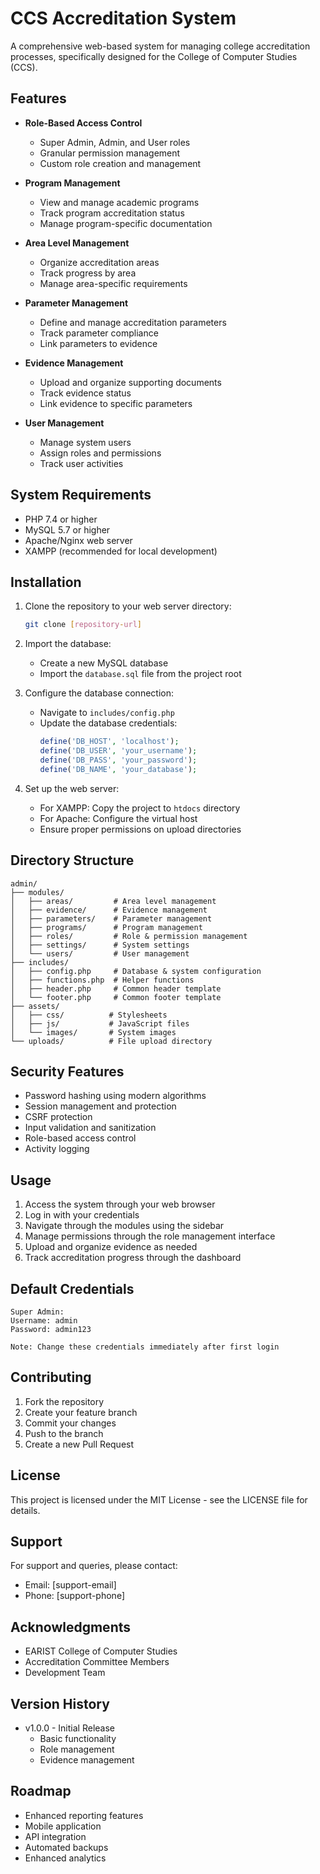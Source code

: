 # CCS Accreditation System

A comprehensive web-based system for managing college accreditation processes, specifically designed for the College of Computer Studies (CCS).

## Features

- **Role-Based Access Control**
  - Super Admin, Admin, and User roles
  - Granular permission management
  - Custom role creation and management

- **Program Management**
  - View and manage academic programs
  - Track program accreditation status
  - Manage program-specific documentation

- **Area Level Management**
  - Organize accreditation areas
  - Track progress by area
  - Manage area-specific requirements

- **Parameter Management**
  - Define and manage accreditation parameters
  - Track parameter compliance
  - Link parameters to evidence

- **Evidence Management**
  - Upload and organize supporting documents
  - Track evidence status
  - Link evidence to specific parameters

- **User Management**
  - Manage system users
  - Assign roles and permissions
  - Track user activities

## System Requirements

- PHP 7.4 or higher
- MySQL 5.7 or higher
- Apache/Nginx web server
- XAMPP (recommended for local development)

## Installation

1. Clone the repository to your web server directory:
   ```bash
   git clone [repository-url]
   ```

2. Import the database:
   - Create a new MySQL database
   - Import the `database.sql` file from the project root

3. Configure the database connection:
   - Navigate to `includes/config.php`
   - Update the database credentials:
     ```php
     define('DB_HOST', 'localhost');
     define('DB_USER', 'your_username');
     define('DB_PASS', 'your_password');
     define('DB_NAME', 'your_database');
     ```

4. Set up the web server:
   - For XAMPP: Copy the project to `htdocs` directory
   - For Apache: Configure the virtual host
   - Ensure proper permissions on upload directories

## Directory Structure

```
admin/
├── modules/
│   ├── areas/         # Area level management
│   ├── evidence/      # Evidence management
│   ├── parameters/    # Parameter management
│   ├── programs/      # Program management
│   ├── roles/         # Role & permission management
│   ├── settings/      # System settings
│   └── users/         # User management
├── includes/
│   ├── config.php     # Database & system configuration
│   ├── functions.php  # Helper functions
│   ├── header.php     # Common header template
│   └── footer.php     # Common footer template
├── assets/
│   ├── css/          # Stylesheets
│   ├── js/           # JavaScript files
│   └── images/       # System images
└── uploads/          # File upload directory
```

## Security Features

- Password hashing using modern algorithms
- Session management and protection
- CSRF protection
- Input validation and sanitization
- Role-based access control
- Activity logging

## Usage

1. Access the system through your web browser
2. Log in with your credentials
3. Navigate through the modules using the sidebar
4. Manage permissions through the role management interface
5. Upload and organize evidence as needed
6. Track accreditation progress through the dashboard

## Default Credentials

```
Super Admin:
Username: admin
Password: admin123

Note: Change these credentials immediately after first login
```

## Contributing

1. Fork the repository
2. Create your feature branch
3. Commit your changes
4. Push to the branch
5. Create a new Pull Request

## License

This project is licensed under the MIT License - see the LICENSE file for details.

## Support

For support and queries, please contact:
- Email: [support-email]
- Phone: [support-phone]

## Acknowledgments

- EARIST College of Computer Studies
- Accreditation Committee Members
- Development Team

## Version History

- v1.0.0 - Initial Release
  - Basic functionality
  - Role management
  - Evidence management

## Roadmap

- Enhanced reporting features
- Mobile application
- API integration
- Automated backups
- Enhanced analytics 
